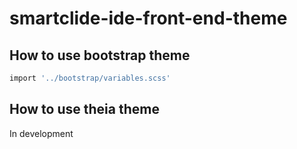 # smartclide-ide-front-end-theme 

## How to use bootstrap theme
```bash
import '../bootstrap/variables.scss'
```

## How to use theia theme
In development
